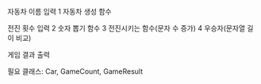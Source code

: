 자동차 이름 입력
1 자동차 생성 함수

전진 횟수 입력
2 숫자 뽑기 함수
3 전진시키는 함수(문자 수 증가)
4 우승자(문자열 길이 비교)

게임 결과 출력

필요 클래스: Car, GameCount, GameResult